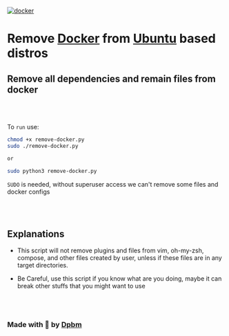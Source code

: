 [ ![docker](https://www.docker.com/wp-content/uploads/2022/01/Docker-Logo-White-RGB_Horizontal-730x189-1.png.webp) ](https://www.docker.com/)

# Remove [Docker](https://www.docker.com/) from [Ubuntu](https://ubuntu.com/) based distros

## Remove all dependencies and remain files from docker

<br />
<br />

To `run` use:

```bash
chmod +x remove-docker.py
sudo ./remove-docker.py

or 

sudo python3 remove-docker.py
```

`SUDO` is needed, without superuser access we can't remove some files and docker configs

<br />
<br />


## Explanations

* This script will not remove plugins and files from vim, oh-my-zsh, compose, and other files created by user, unless if these files are in any target directories.

* Be Careful, use this script if you know what are you doing, maybe it can break other stuffs that you might want to use


<br />
<br />


### Made with 🥰 by [Dpbm](https://github.com/Dpbm)